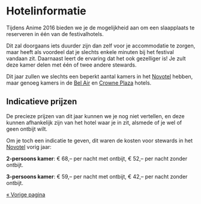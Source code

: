 # Hotelinformatie

Tijdens Anime 2016 bieden we je de mogelijkheid aan om een slaapplaats te reserveren in één van de
festivalhotels.

Dit zal doorgaans iets duurder zijn dan zelf voor je accommodatie te zorgen, maar heeft als voordeel
dat je slechts enkele minuten bij het festival vandaan zit. Daarnaast leert de ervaring dat het ook
gezelliger is! Je zult deze kamer delen met één of twee andere stewards.

Dit jaar zullen we slechts een beperkt aantal kamers in het
[Novotel](http://www.novotel.com/gb/hotel-5389-novotel-den-haag-world-forum/index.shtml) hebben,
maar genoeg kamers in de [Bel Air](http://www.worldhotelbelair.com/) en
[Crowne Plaza](http://www.ihg.com/crowneplaza/hotels/us/en/den-haag/dnhpr/hoteldetail) hotels.

## Indicatieve prijzen

De precieze prijzen van dit jaar kunnen we je nog niet vertellen, en deze kunnen afhankelijk zijn
van het hotel waar je in zit, alsmede of je wel of geen ontbijt wilt.

Om je toch een indicatie te geven, dit waren de kosten voor stewards in het
[Novotel](http://www.novotel.com/gb/hotel-5389-novotel-den-haag-world-forum/index.shtml) vorig jaar:

**2-persoons kamer**:
  € 68,– per nacht met ontbijt,
  € 52,– per nacht zonder ontbijt.

**3-persoons kamer**:
  € 59,– per nacht met ontbijt,
  € 42,– per nacht zonder ontbijt.

[« Vorige pagina](index.html)
